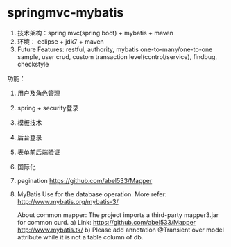 # springmvc-mybatis

1. 技术架构：spring mvc(spring boot) + mybatis + maven
2. 环境： eclipse + jdk7 + maven
3. Future Features: restful, authority, mybatis one-to-many/one-to-one sample, user crud, custom transaction level(control/service), findbug, checkstyle

功能：
1. 用户及角色管理
2. spring + security登录
3. 模板技术
4. 后台登录
5. 表单前后端验证
6. 国际化
7. pagination
   https://github.com/abel533/Mapper

1. MyBatis
   Use for the database operation. More refer: http://www.mybatis.org/mybatis-3/
   
   About common mapper:
   The project imports a third-party mapper3.jar for common curd.
   a) Link: 
   	  https://github.com/abel533/Mapper
   	  http://www.mybatis.tk/
   b) Please add annotation @Transient over model attribute while it is not a table column of db.
   
   
   
